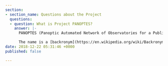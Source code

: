 ```yaml
---
section:
- section_name: Questions about the Project
  questions:
  - question: What is Project PANOPTES?
    answer: |-
      PANOPTES (Panoptic Automated Network of Observatories for a Public Transiting Exoplanets Survey) is a citizen science project which aims to build a worldwide network of low cost, robotic telescopes used to detect transiting exoplanets.

      The name is a [backronym](https://en.wikipedia.org/wiki/Backronym) which references [Argus Panoptes](https://en.wikipedia.org/wiki/Argus_Panoptes), a mythical creature of ancient Greece with the ability to see in all directions at all times. Our ambition is to build a collaborative, world-wide network of observatories that will survey the night sky for nearby exoplanets.
date: 2018-12-22 05:31:46 +0000
published: false

---
```


